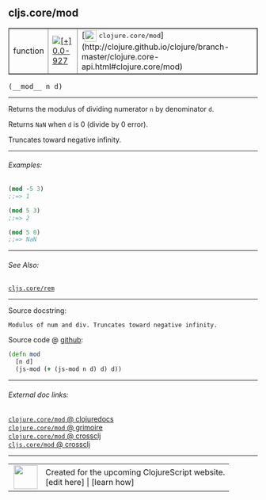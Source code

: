 ## cljs.core/mod



 <table border="1">
<tr>
<td>function</td>
<td><a href="https://github.com/cljsinfo/cljs-api-docs/tree/0.0-927"><img valign="middle" alt="[+] 0.0-927" title="Added in 0.0-927" src="https://img.shields.io/badge/+-0.0--927-lightgrey.svg"></a> </td>
<td>
[<img height="24px" valign="middle" src="http://i.imgur.com/1GjPKvB.png"> <samp>clojure.core/mod</samp>](http://clojure.github.io/clojure/branch-master/clojure.core-api.html#clojure.core/mod)
</td>
</tr>
</table>


 <samp>
(__mod__ n d)<br>
</samp>

---

Returns the modulus of dividing numerator `n` by denominator `d`.

Returns `NaN` when `d` is 0 (divide by 0 error).

Truncates toward negative infinity.



---

###### Examples:

```clj
(mod -5 3)
;;=> 1

(mod 5 3)
;;=> 2

(mod 5 0)
;;=> NaN
```



---

###### See Also:

[`cljs.core/rem`](../cljs.core/rem.md)<br>

---


Source docstring:

```
Modulus of num and div. Truncates toward negative infinity.
```


Source code @ [github](https://github.com/clojure/clojurescript/blob/r2644/src/cljs/cljs/core.cljs#L2001-L2004):

```clj
(defn mod
  [n d]
  (js-mod (+ (js-mod n d) d) d))
```

<!--
Repo - tag - source tree - lines:

 <pre>
clojurescript @ r2644
└── src
    └── cljs
        └── cljs
            └── <ins>[core.cljs:2001-2004](https://github.com/clojure/clojurescript/blob/r2644/src/cljs/cljs/core.cljs#L2001-L2004)</ins>
</pre>

-->

---



###### External doc links:

[`clojure.core/mod` @ clojuredocs](http://clojuredocs.org/clojure.core/mod)<br>
[`clojure.core/mod` @ grimoire](http://conj.io/store/v1/org.clojure/clojure/1.7.0-beta3/clj/clojure.core/mod/)<br>
[`clojure.core/mod` @ crossclj](http://crossclj.info/fun/clojure.core/mod.html)<br>
[`cljs.core/mod` @ crossclj](http://crossclj.info/fun/cljs.core.cljs/mod.html)<br>

---

 <table>
<tr><td>
<img valign="middle" align="right" width="48px" src="http://i.imgur.com/Hi20huC.png">
</td><td>
Created for the upcoming ClojureScript website.<br>
[edit here] | [learn how]
</td></tr></table>

[edit here]:https://github.com/cljsinfo/cljs-api-docs/blob/master/cljsdoc/cljs.core/mod.cljsdoc
[learn how]:https://github.com/cljsinfo/cljs-api-docs/wiki/cljsdoc-files

<!--

This information was too distracting to show to readers, but I'll leave it
commented here since it is helpful to:

- pretty-print the data used to generate this document
- and show how to retrieve that data



The API data for this symbol:

```clj
{:description "Returns the modulus of dividing numerator `n` by denominator `d`.\n\nReturns `NaN` when `d` is 0 (divide by 0 error).\n\nTruncates toward negative infinity.",
 :ns "cljs.core",
 :name "mod",
 :signature ["[n d]"],
 :history [["+" "0.0-927"]],
 :type "function",
 :related ["cljs.core/rem"],
 :full-name-encode "cljs.core/mod",
 :source {:code "(defn mod\n  [n d]\n  (js-mod (+ (js-mod n d) d) d))",
          :title "Source code",
          :repo "clojurescript",
          :tag "r2644",
          :filename "src/cljs/cljs/core.cljs",
          :lines [2001 2004]},
 :examples [{:id "8165e8",
             :content "```clj\n(mod -5 3)\n;;=> 1\n\n(mod 5 3)\n;;=> 2\n\n(mod 5 0)\n;;=> NaN\n```"}],
 :full-name "cljs.core/mod",
 :clj-symbol "clojure.core/mod",
 :docstring "Modulus of num and div. Truncates toward negative infinity."}

```

Retrieve the API data for this symbol:

```clj
;; from Clojure REPL
(require '[clojure.edn :as edn])
(-> (slurp "https://raw.githubusercontent.com/cljsinfo/cljs-api-docs/catalog/cljs-api.edn")
    (edn/read-string)
    (get-in [:symbols "cljs.core/mod"]))
```

-->
